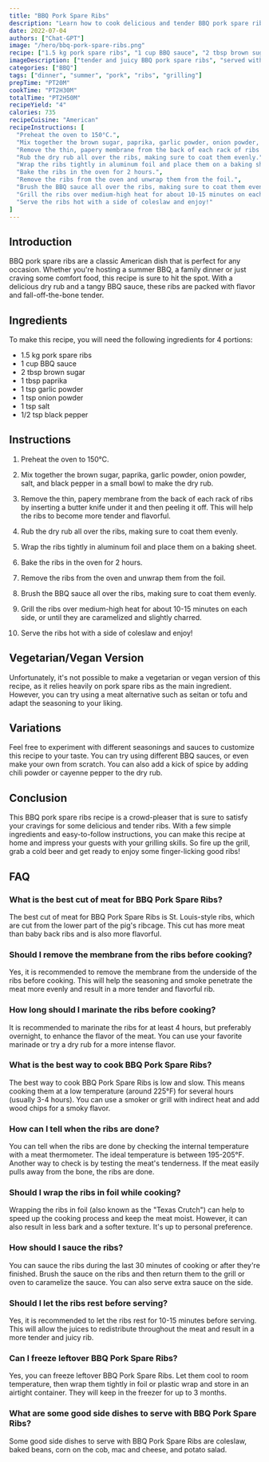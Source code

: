 ```yaml
---
title: "BBQ Pork Spare Ribs"
description: "Learn how to cook delicious and tender BBQ pork spare ribs with this easy recipe. Perfect for a summer BBQ or any occasion!"
date: 2022-07-04
authors: ["Chat-GPT"]
image: "/hero/bbq-pork-spare-ribs.png"
recipe: ["1.5 kg pork spare ribs", "1 cup BBQ sauce", "2 tbsp brown sugar", "1 tbsp paprika", "1 tsp garlic powder", "1 tsp onion powder", "1 tsp salt", "1/2 tsp black pepper"]
imageDescription: ["tender and juicy BBQ pork spare ribs", "served with a side of coleslaw", "grilled to perfection", "finger-licking good"]
categories: ["BBQ"]
tags: ["dinner", "summer", "pork", "ribs", "grilling"]
prepTime: "PT20M"
cookTime: "PT2H30M"
totalTime: "PT2H50M"
recipeYield: "4"
calories: 735
recipeCuisine: "American"
recipeInstructions: [
  "Preheat the oven to 150°C.",
  "Mix together the brown sugar, paprika, garlic powder, onion powder, salt, and black pepper in a small bowl to make the dry rub.",
  "Remove the thin, papery membrane from the back of each rack of ribs by inserting a butter knife under it and then peeling it off. This will help the ribs to become more tender and flavorful.",
  "Rub the dry rub all over the ribs, making sure to coat them evenly.",
  "Wrap the ribs tightly in aluminum foil and place them on a baking sheet.",
  "Bake the ribs in the oven for 2 hours.",
  "Remove the ribs from the oven and unwrap them from the foil.",
  "Brush the BBQ sauce all over the ribs, making sure to coat them evenly.",
  "Grill the ribs over medium-high heat for about 10-15 minutes on each side, or until they are caramelized and slightly charred.",
  "Serve the ribs hot with a side of coleslaw and enjoy!"
]
---
```


## Introduction

BBQ pork spare ribs are a classic American dish that is perfect for any occasion. Whether you're hosting a summer BBQ, a family dinner or just craving some comfort food, this recipe is sure to hit the spot. With a delicious dry rub and a tangy BBQ sauce, these ribs are packed with flavor and fall-off-the-bone tender.

## Ingredients

To make this recipe, you will need the following ingredients for 4 portions:

- 1.5 kg pork spare ribs
- 1 cup BBQ sauce
- 2 tbsp brown sugar
- 1 tbsp paprika
- 1 tsp garlic powder
- 1 tsp onion powder
- 1 tsp salt
- 1/2 tsp black pepper

## Instructions

1. Preheat the oven to 150°C.

2. Mix together the brown sugar, paprika, garlic powder, onion powder, salt, and black pepper in a small bowl to make the dry rub.

3. Remove the thin, papery membrane from the back of each rack of ribs by inserting a butter knife under it and then peeling it off. This will help the ribs to become more tender and flavorful.

4. Rub the dry rub all over the ribs, making sure to coat them evenly.

5. Wrap the ribs tightly in aluminum foil and place them on a baking sheet.

6. Bake the ribs in the oven for 2 hours.

7. Remove the ribs from the oven and unwrap them from the foil.

8. Brush the BBQ sauce all over the ribs, making sure to coat them evenly.

9. Grill the ribs over medium-high heat for about 10-15 minutes on each side, or until they are caramelized and slightly charred.

10. Serve the ribs hot with a side of coleslaw and enjoy!

## Vegetarian/Vegan Version

Unfortunately, it's not possible to make a vegetarian or vegan version of this recipe, as it relies heavily on pork spare ribs as the main ingredient. However, you can try using a meat alternative such as seitan or tofu and adapt the seasoning to your liking.

## Variations

Feel free to experiment with different seasonings and sauces to customize this recipe to your taste. You can try using different BBQ sauces, or even make your own from scratch. You can also add a kick of spice by adding chili powder or cayenne pepper to the dry rub.

## Conclusion

This BBQ pork spare ribs recipe is a crowd-pleaser that is sure to satisfy your cravings for some delicious and tender ribs. With a few simple ingredients and easy-to-follow instructions, you can make this recipe at home and impress your guests with your grilling skills. So fire up the grill, grab a cold beer and get ready to enjoy some finger-licking good ribs!

## FAQ

### What is the best cut of meat for BBQ Pork Spare Ribs?

The best cut of meat for BBQ Pork Spare Ribs is St. Louis-style ribs, which are cut from the lower part of the pig's ribcage. This cut has more meat than baby back ribs and is also more flavorful.

### Should I remove the membrane from the ribs before cooking?

Yes, it is recommended to remove the membrane from the underside of the ribs before cooking. This will help the seasoning and smoke penetrate the meat more evenly and result in a more tender and flavorful rib.

### How long should I marinate the ribs before cooking?

It is recommended to marinate the ribs for at least 4 hours, but preferably overnight, to enhance the flavor of the meat. You can use your favorite marinade or try a dry rub for a more intense flavor.

### What is the best way to cook BBQ Pork Spare Ribs?

The best way to cook BBQ Pork Spare Ribs is low and slow. This means cooking them at a low temperature (around 225°F) for several hours (usually 3-4 hours). You can use a smoker or grill with indirect heat and add wood chips for a smoky flavor.

### How can I tell when the ribs are done?

You can tell when the ribs are done by checking the internal temperature with a meat thermometer. The ideal temperature is between 195-205°F. Another way to check is by testing the meat's tenderness. If the meat easily pulls away from the bone, the ribs are done.

### Should I wrap the ribs in foil while cooking?

Wrapping the ribs in foil (also known as the "Texas Crutch") can help to speed up the cooking process and keep the meat moist. However, it can also result in less bark and a softer texture. It's up to personal preference.

### How should I sauce the ribs?

You can sauce the ribs during the last 30 minutes of cooking or after they're finished. Brush the sauce on the ribs and then return them to the grill or oven to caramelize the sauce. You can also serve extra sauce on the side.

### Should I let the ribs rest before serving?

Yes, it is recommended to let the ribs rest for 10-15 minutes before serving. This will allow the juices to redistribute throughout the meat and result in a more tender and juicy rib.

### Can I freeze leftover BBQ Pork Spare Ribs?

Yes, you can freeze leftover BBQ Pork Spare Ribs. Let them cool to room temperature, then wrap them tightly in foil or plastic wrap and store in an airtight container. They will keep in the freezer for up to 3 months.

### What are some good side dishes to serve with BBQ Pork Spare Ribs?

Some good side dishes to serve with BBQ Pork Spare Ribs are coleslaw, baked beans, corn on the cob, mac and cheese, and potato salad.
